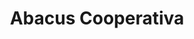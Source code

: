 ---
title: "Abacus Cooperativa"
url: /santa-coloma-de-gramenet/abacus-cooperativa/
shop: Schreibwaren
---